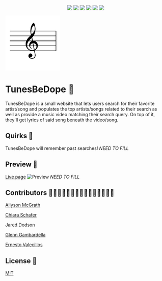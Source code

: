<p align="center">
    <img src="https://img.shields.io/badge/HTML5-orange" />    
    <img src="https://img.shields.io/badge/Javascript-yellow" />
    <img src="https://img.shields.io/badge/CSS-blue"  />
    <img src="https://img.shields.io/badge/-Bulma-brightgreen"/>
    <img src="https://img.shields.io/badge/YouTube%20API-red" />
    <img src="https://img.shields.io/badge/Musixmatch%20Lyrics%20API-violet" />
</p>

![Logo](./assets/images/g-clef-logo.png)

# TunesBeDope 🎼

TunesBeDope is a small website that lets users search for their favorite artist/song and populates the top artists/songs related to their search as well as provide a music video matching their search query. On top of it, they'll get lyrics of said song beneath the video/song.

## Quirks 🎯

TunesBeDope will remember past searches! _NEED TO FILL_

## Preview 👀

[Live page](https://evalecillos.github.io/T-B-D/)
![Preview](./assets/images/preview.png) _NEED TO FILL_

## Contributors 🙋🏻‍♂️🙋🏻‍♀️🙋🏼‍♀️🙋🏼‍♂️🙋🏽‍♂️

[Allyson McGrath](https://github.com/AllysonMcGrath)

[Chiara Schafer](https://github.com/ChiaraNS)

[Jared Dodson](https://github.com/jareddodson)

[Glenn Gambardella](https://github.com/ggamb)

[Ernesto Valecillos](https://github.com/evalecillos)

## License 📓

[MIT](https://choosealicense.com/licenses/mit/)
